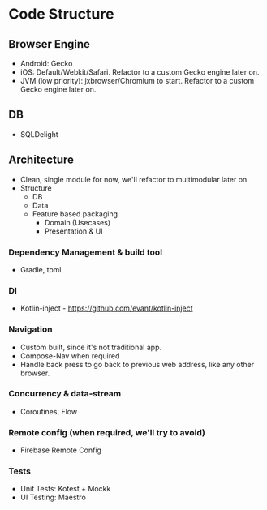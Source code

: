 # Code Structure

## Browser Engine
- Android: Gecko
- iOS: Default/Webkit/Safari. Refactor to a custom Gecko engine later on. 
- JVM (low priority): jxbrowser/Chromium to start. Refactor to a custom Gecko engine later on.

## DB
- SQLDelight

## Architecture
- Clean, single module for now, we'll refactor to multimodular later on
- Structure
  - DB
  - Data
  - Feature based packaging
    - Domain (Usecases)
    - Presentation & UI
 
### Dependency Management & build tool
- Gradle, toml

### DI
- Kotlin-inject - https://github.com/evant/kotlin-inject
  
### Navigation
- Custom built, since it's not traditional app.
- Compose-Nav when required
- Handle back press to go back to previous web address, like any other browser.

### Concurrency & data-stream
- Coroutines, Flow

### Remote config (when required, we'll try to avoid)
- Firebase Remote Config

### Tests
- Unit Tests: Kotest + Mockk
- UI Testing: Maestro
